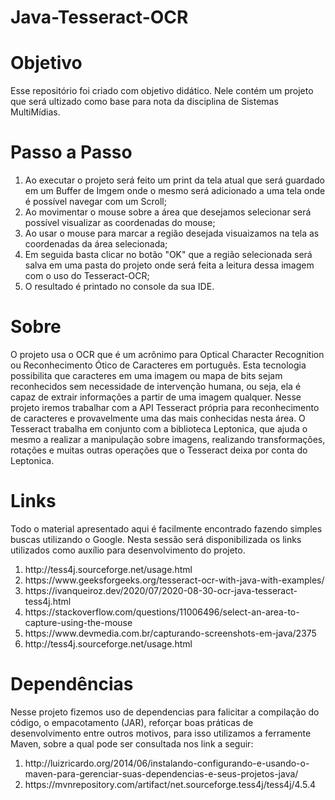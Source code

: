 # Java-Tesseract-OCR

<h1>Objetivo</h1>

Esse repositório foi criado com objetivo didático. Nele contém um projeto que será ultizado como base para nota da disciplina de Sistemas MultiMídias.

<h1>Passo a Passo</h1>

<ol>
  <li>Ao executar o projeto será feito um print da tela atual que será guardado em um Buffer de Imgem onde o mesmo será adicionado a uma tela onde é possível navegar com um Scroll;</li>
<li>Ao movimentar o mouse sobre a área que desejamos selecionar será possível visualizar as coordenadas do mouse;</li>
<li>Ao usar o mouse para marcar a região desejada visuaizamos na tela as coordenadas da área selecionada;</li>
<li>Em seguida basta clicar no botão "OK" que a região selecionada será salva em uma pasta do projeto onde será feita a leitura dessa imagem com o uso do Tesseract-OCR;</li>
<li>O resultado é printado no console da sua IDE.</li>
</ol>

<h1>Sobre</h1>
O projeto usa o OCR que é um acrônimo para Optical Character Recognition ou Reconhecimento Ótico de Caracteres em português. Esta tecnologia possibilita que caracteres em uma imagem ou mapa de bits sejam reconhecidos sem necessidade de intervenção humana, ou seja, ela é capaz de extrair informações a partir de uma imagem qualquer.
Nesse projeto iremos trabalhar com a API Tesseract própria para reconhecimento de caracteres e provavelmente uma das mais conhecidas nesta área. O Tesseract trabalha em conjunto com a biblioteca Leptonica, que ajuda o mesmo a realizar a manipulação sobre imagens, realizando transformações, rotações e muitas outras operações que o Tesseract deixa por conta do Leptonica.

<h1>Links</h1>
Todo o material apresentado aqui é facilmente encontrado fazendo simples buscas utilizando o Google. 
Nesta sessão será disponibilizada os links utilizados como auxílio para desenvolvimento do projeto. 

<ol>
  <li>http://tess4j.sourceforge.net/usage.html</li>
  <li>https://www.geeksforgeeks.org/tesseract-ocr-with-java-with-examples/</li>
  <li>https://ivanqueiroz.dev/2020/07/2020-08-30-ocr-java-tesseract-tess4j.html</li>
  <li>https://stackoverflow.com/questions/11006496/select-an-area-to-capture-using-the-mouse</li>
  <li>https://www.devmedia.com.br/capturando-screenshots-em-java/2375</li>
  <li>http://tess4j.sourceforge.net/usage.html</li>
</ol>  

<h1>Dependências</h1>

Nesse projeto fizemos uso de dependencias para falicitar a compilação do código, o empacotamento (JAR), reforçar boas práticas de desenvolvimento entre outros motivos, para isso utilizamos a ferramente Maven, sobre a qual pode ser consultada nos link a seguir:

<ol>
  <li>http://luizricardo.org/2014/06/instalando-configurando-e-usando-o-maven-para-gerenciar-suas-dependencias-e-seus-projetos-java/</li>
  <li>https://mvnrepository.com/artifact/net.sourceforge.tess4j/tess4j/4.5.4</li>
</ol> 
